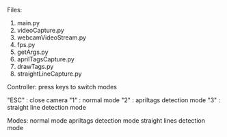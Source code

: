 Files:
1. main.py
2. videoCapture.py
3. webcamVideoStream.py
4. fps.py
5. getArgs.py
6. aprilTagsCapture.py
7. drawTags.py
8. straightLineCapture.py

Controller:
press keys to switch modes

"ESC" : close camera
"1" : normal mode
"2" : apriltags detection mode
"3" : straight line detection mode

Modes:
normal mode 
apriltags detection mode
straight lines detection mode

